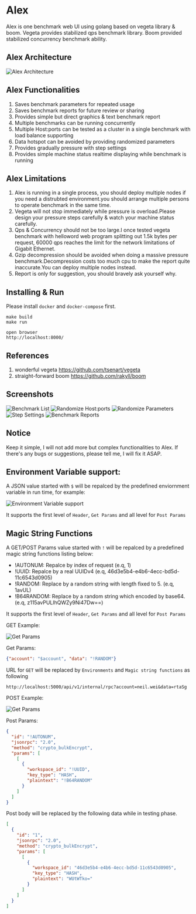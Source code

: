 Alex
=================
Alex is one benchmark web UI using golang based on vegeta library & boom. Vegeta provides stabilized qps benchmark library. Boom provided stabilized concurrency benchmark ability.


Alex Architecture
-----------------
![Alex Architecture](screenshot/arch.png)

Alex Functionalities
-----------------------------------
1. Saves benchmark parameters for repeated usage
2. Saves benchmark reports for future review or sharing
3. Provides simple but direct graphics & text benchmark report
4. Multiple benchmarks can be running concurrently
5. Multiple Host:ports can be tested as a cluster in a single benchmark with load balance supporting
6. Data hotspot can be avoided by providing randomized parameters
7. Provides gradually pressure with step settings
8. Provides simple machine status realtime displaying while benchmark is running

Alex Limitations
-----------------------------------
1. Alex is running in a single process, you should deploy multiple nodes if you need a distrubted environment.you should arrange multiple persons to operate benchmark in the same time.
2. Vegeta will not stop immediately while pressure is overload.Please design your pressure steps carefully & watch your machine status carefully.
3. Qps & Concurrency should not be too large.I once tested vegeta benchmark with helloword web program splitting out 1.5k bytes per request, 60000 qps reaches the limit for the network limitations of Gigabit Ethernet.
4. Gzip decompression should be avoided when doing a massive pressure benchmark.Decompression costs too much cpu to make the report quite inaccurate.You can deploy multiple nodes instead.
5. Report is only for suggestion, you should bravely ask yourself why.

Installing & Run
----------------------------------

Please install `docker` and `docker-compose` first.

```shell
make build
make run

open browser
http://localhost:8000/

```


References
-----------------------------
1. wonderful vegeta https://github.com/tsenart/vegeta
2. straight-forward boom https://github.com/rakyll/boom

Screenshots
-----------------------------
![Benchmark List](screenshot/jobs.png)
![Randomize Host:ports](screenshot/multiple_servers.png)
![Randomize Parameters](screenshot/multiple_parameters.png)
![Step Settings](screenshot/step_settings.png)
![Benchmark Reports](screenshot/metrics.png)

Notice
-----------------------------
Keep it simple, I will not add more but complex functionalities to Alex.
If there's any bugs or suggestions, please tell me, I will fix it ASAP.


Environment Variable support:
-----------------------------
A JSON value started with `$` will be repalced by the predefined enviornment variable in run time, for example:

![Environment Variable support](screenshot/env.png)

It supports the first level of `Header`, `Get Params` and all level for `Post Params`

Magic String Functions
-----------------------------

A GET/POST Params value started with `!` will be repalced by a predefined magic string functions listing below:

- !AUTONUM: Repalce by index of request (e.q, 1)
- !UUID: Repalce by a real UUIDv4 (e.q, 46d3e5b4-e4b6-4ecc-bd5d-11c6543d0905)
- !RANDOM: Replace by a random string with length fixed to 5. (e.q, 1avUL)
- !B64RANDOM: Replace by a random string which encoded by base64. (e.q, z115avPULlhQWZy9Ni47Dw==)

It supports the first level of `Header`, `Get Params` and all level for `Post Params`

GET Example:

![Get Params](screenshot/get.png)

Get Params:
```json
{"account": "$account", "data": "!RANDOM"}
```

URL for `GET` will be replaced by `Environments` and `Magic string functions` as following
```
http://localhost:5000/api/v1/internal/rpc?account=neil.wei&data=rtaSg
```


POST Example:

![Get Params](screenshot/post.png)

Post Params:
```json
{
  "id": "!AUTONUM",
  "jsonrpc": "2.0",
  "method": "crypto_bulkEncrypt",
  "params": [
    [
      {
        "workspace_id": "!UUID",
        "key_type": "HASH",
        "plaintext": "!B64RANDOM"
      }
    ]
  ]
}
```

Post body will be replaced by the following data while in testing phase.
```json
[
  {
    "id": "1",
    "jsonrpc": "2.0",
    "method": "crypto_bulkEncrypt",
    "params": [
      [
        {
          "workspace_id": "46d3e5b4-e4b6-4ecc-bd5d-11c6543d0905",
          "key_type": "HASH",
          "plaintext": "WUtWTko="
        }
      ]
    ]
  }
]
```
